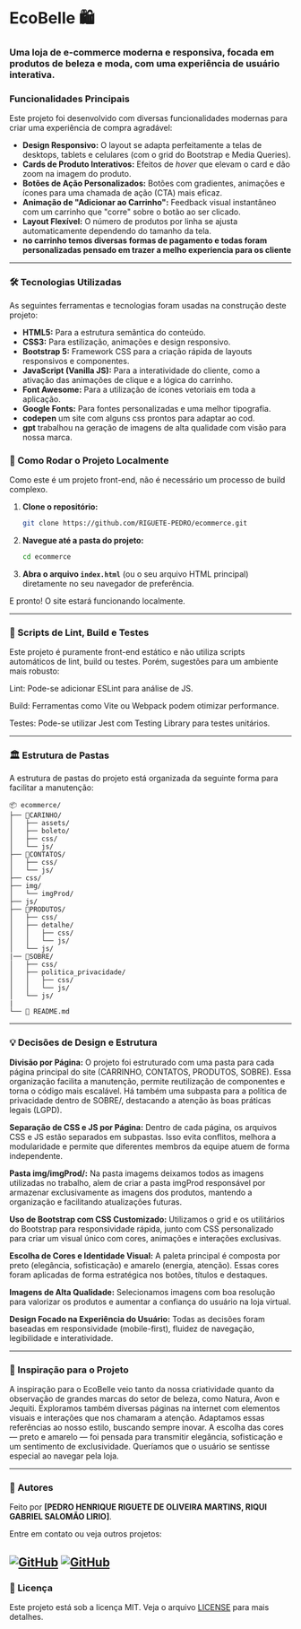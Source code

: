 # EcoBelle 🛍️

### Uma loja de e-commerce moderna e responsiva, focada em produtos de beleza e moda, com uma experiência de usuário interativa.


###  Funcionalidades Principais

Este projeto foi desenvolvido com diversas funcionalidades modernas para criar uma experiência de compra agradável:

-   **Design Responsivo:** O layout se adapta perfeitamente a telas de desktops, tablets e celulares (com o grid do Bootstrap e Media Queries).
-   **Cards de Produto Interativos:** Efeitos de *hover* que elevam o card e dão zoom na imagem do produto.
-   **Botões de Ação Personalizados:** Botões com gradientes, animações e ícones para uma chamada de ação (CTA) mais eficaz.
-   **Animação de "Adicionar ao Carrinho":** Feedback visual instantâneo com um carrinho que "corre" sobre o botão ao ser clicado.
-   **Layout Flexível:** O número de produtos por linha se ajusta automaticamente dependendo do tamanho da tela.
-   **no carrinho temos diversas formas de pagamento e todas foram personalizadas pensado em trazer a melho experiencia para os cliente**

---

### 🛠️ Tecnologias Utilizadas

As seguintes ferramentas e tecnologias foram usadas na construção deste projeto:

-   **HTML5:** Para a estrutura semântica do conteúdo.
-   **CSS3:** Para estilização, animações e design responsivo.
-   **Bootstrap 5:** Framework CSS para a criação rápida de layouts responsivos e componentes.
-   **JavaScript (Vanilla JS):** Para a interatividade do cliente, como a ativação das animações de clique e a lógica do carrinho.
-   **Font Awesome:** Para a utilização de ícones vetoriais em toda a aplicação.
-   **Google Fonts:** Para fontes personalizadas e uma melhor tipografia.
-   **codepen**       um site com alguns css prontos para adaptar ao cod.
-    **gpt**           trabalhou na geração de imagens de alta qualidade com visão para nossa marca.

### 📁 Como Rodar o Projeto Localmente

Como este é um projeto front-end, não é necessário um processo de build complexo.

1.  **Clone o repositório:**
    ```bash
    git clone https://github.com/RIGUETE-PEDRO/ecommerce.git
    ```
2.  **Navegue até a pasta do projeto:**
    ```bash
    cd ecommerce
    ```
3.  **Abra o arquivo `index.html`** (ou o seu arquivo HTML principal) diretamente no seu navegador de preferência.

E pronto! O site estará funcionando localmente.

---

### 📜 Scripts de Lint, Build e Testes
Este projeto é puramente front-end estático e não utiliza scripts automáticos de lint, build ou testes. Porém, sugestões para um ambiente mais robusto:

Lint: Pode-se adicionar ESLint para análise de JS.

Build: Ferramentas como Vite ou Webpack podem otimizar performance.

Testes: Pode-se utilizar Jest com Testing Library para testes unitários.

---
### 🏛️ Estrutura de Pastas

A estrutura de pastas do projeto está organizada da seguinte forma para facilitar a manutenção:
```
📦 ecommerce/
├── 📂CARINHO/
│   ├── assets/
│   ├── boleto/
│   ├── css/
│   └── js/
├── 📂CONTATOS/
│   ├── css/
│   └── js/
├── css/
├── img/
│   └── imgProd/
├── js/
├── 📂PRODUTOS/
│   ├── css/
│   ├── detalhe/
│   │   ├── css/
│   │   └── js/
│   └── js/
|── 📂SOBRE/
│   ├── css/
│   ├── politica_privacidade/
│   │   ├── css/
│   │   └── js/
│   └── js/
|
└── 📜 README.md
```
---
### 💡 Decisões de Design e Estrutura
**Divisão por Página:**
O projeto foi estruturado com uma pasta para cada página principal do site (CARRINHO, CONTATOS, PRODUTOS, SOBRE). Essa organização facilita a manutenção, permite reutilização de componentes e torna o código mais escalável. Há também uma subpasta para a política de privacidade dentro de SOBRE/, destacando a atenção às boas práticas legais (LGPD).

**Separação de CSS e JS por Página:**
Dentro de cada página, os arquivos CSS e JS estão separados em subpastas. Isso evita conflitos, melhora a modularidade e permite que diferentes membros da equipe atuem de forma independente.

**Pasta img/imgProd/:**
Na pasta imagems deixamos todos as imagens utilizadas no trabalho, alem de criar a pasta imgProd responsável por armazenar exclusivamente as imagens dos produtos, mantendo a organização e facilitando atualizações futuras.

**Uso de Bootstrap com CSS Customizado:**
Utilizamos o grid e os utilitários do Bootstrap para responsividade rápida, junto com CSS personalizado para criar um visual único com cores, animações e interações exclusivas.

**Escolha de Cores e Identidade Visual:**
A paleta principal é composta por preto (elegância, sofisticação) e amarelo (energia, atenção). Essas cores foram aplicadas de forma estratégica nos botões, títulos e destaques.

**Imagens de Alta Qualidade:**
Selecionamos imagens com boa resolução para valorizar os produtos e aumentar a confiança do usuário na loja virtual.

**Design Focado na Experiência do Usuário:**
Todas as decisões foram baseadas em responsividade (mobile-first), fluidez de navegação, legibilidade e interatividade.

---
### 🌟 Inspiração para o Projeto
A inspiração para o EcoBelle veio tanto da nossa criatividade quanto da observação de grandes marcas do setor de beleza, como Natura, Avon e Jequiti. Exploramos também diversas páginas na internet com elementos visuais e interações que nos chamaram a atenção. Adaptamos essas referências ao nosso estilo, buscando sempre inovar. A escolha das cores — preto e amarelo — foi pensada para transmitir elegância, sofisticação e um sentimento de exclusividade. Queríamos que o usuário se sentisse especial ao navegar pela loja.

---
### 👤 Autores

Feito por **[PEDRO HENRIQUE RIGUETE DE OLIVEIRA MARTINS, RIQUI GABRIEL SALOMÃO LIRIO]**.

Entre em contato ou veja outros projetos:


[![GitHub](https://img.shields.io/badge/github-%23121011.svg?style=for-the-badge&logo=github&logoColor=white)](https://github.com/RIGUETE-PEDRO)
[![GitHub](https://img.shields.io/badge/github-%23121011.svg?style=for-the-badge&logo=github&logoColor=white)](https://github.com/gabriel-silva-ravi)
---

### 📝 Licença

Este projeto está sob a licença MIT. Veja o arquivo [LICENSE](LICENSE) para mais detalhes.
